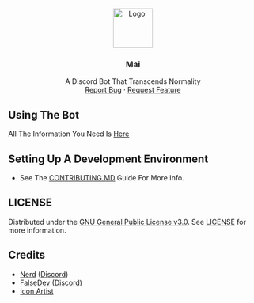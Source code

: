 <!-- PROJECT LOGO -->
<br />
<p align="center">
    <a href="https://github.com/xFGhoul/Mai">
    <img src="https://cdn.discordapp.com/avatars/770898395664875541/c04edaafef86e4efdff7208204e043a6.png?size=2048" alt="Logo" width="80" height="80">
    </a>
  <h3 align="center">Mai</h3>
  <p align="center">
    A Discord Bot That Transcends Normality
    </br>
    <a href="https://github.com/xFGhoul/Mai/issues">Report Bug</a>
    ·
    <a href="https://github.com/xFGhoul/Mai/issues">Request Feature</a>
  </p>
</p>

## Using The Bot

All The Information You Need Is [Here](https://xfghoul.github.io/Mai/)

## Setting Up A Development Environment

* See The [CONTRIBUTING.MD](https://github.com/xFGhoul/Mai/blob/dev/.github/CONTRIBUTING.md) Guide For More Info.

## LICENSE

Distributed under the [GNU General Public License v3.0](https://www.gnu.org/licenses/gpl-3.0.en.html). See [LICENSE](https://github.com/xFGhoul/Mai/blob/dev/LICENSE) for more information.

## Credits

* [Nerd](https://github.com/FrostByte266) ([Discord](discord.com/users/Nerd#4271))
* [FalseDev](https://github.com/FalseDev) ([Discord](dicord.com/users/FalseDev#7435))
* [Icon Artist](https://www.instagram.com/chon_mi105/?hl=en)

<!-- MARKDOWN LINKS & IMAGES -->
<!-- https://www.markdownguide.org/basic-syntax/#reference-style-links -->
[contributors-shield]: https://img.shields.io/github/contributors/xFGhoul/Mai.svg?style=for-the-badge
[contributors-url]: https://github.com/xFGhoul/Mai_name/graphs/contributors
[forks-shield]: https://img.shields.io/github/forks/xFGhoul/Mai.svg?style=for-the-badge
[forks-url]: https://github.com/xFGhoul/Mai_name/network/members
[stars-shield]: https://img.shields.io/github/stars/xFGhoul/Mai.svg?style=for-the-badge
[stars-url]: https://github.com/xFGhoul/Mai_name/stargazers
[issues-shield]: https://img.shields.io/github/issues/xFGhoul/Mai.svg?style=for-the-badge
[issues-url]: https://github.com/xFGhoul/Mai_name/issues
[license-shield]: https://img.shields.io/github/license/xFGhoul/Mai.svg?style=for-the-badge
[license-url]: https://github.com/xFGhoul/Mai_name/blob/master/LICENSE.txt
